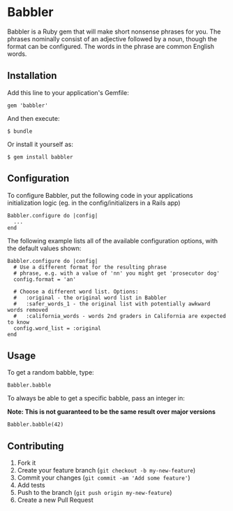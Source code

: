 # Babbler

Babbler is a Ruby gem that will make short nonsense phrases for you.  The phrases nominally consist of an adjective followed by a noun, though the format can be configured.  The words in the phrase are common English words.

## Installation

Add this line to your application's Gemfile:

    gem 'babbler'

And then execute:

    $ bundle

Or install it yourself as:

    $ gem install babbler

## Configuration

To configure Babbler, put the following code in your applications
initialization logic (eg. in the config/initializers in a Rails app)

    Babbler.configure do |config|
      ...
    end

The following example lists all of the available configuration options,
with the default values shown:

    Babbler.configure do |config|
      # Use a different format for the resulting phrase
      # phrase, e.g. with a value of 'nn' you might get 'prosecutor dog'
      config.format = 'an'

      # Choose a different word list. Options:
      #   :original - the original word list in Babbler
      #   :safer_words_1 - the original list with potentially awkward words removed
      #   :california_words - words 2nd graders in California are expected to know
      config.word_list = :original
    end

## Usage

To get a random babble, type:

    Babbler.babble

To always be able to get a specific babble, pass an integer in:

**Note: This is not guaranteed to be the same result over major versions**

    Babbler.babble(42)

## Contributing

1. Fork it
2. Create your feature branch (`git checkout -b my-new-feature`)
3. Commit your changes (`git commit -am 'Add some feature'`)
3. Add tests
4. Push to the branch (`git push origin my-new-feature`)
5. Create a new Pull Request
